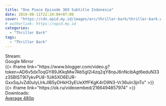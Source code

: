 ```yaml
---
title: "One Piece Episode 369 Subtitle Indonesia"
date: 2019-08-11T22:24:04+07:00
cover: "https://cdn.opid.my.id/images/arc/thriller-bark/thriller-bark.webp" # Optional, cover
# authorlink: https://opid.my.id
categories:
  - "Thriller Bark"
tags:
  - "Thriller Bark"
---
```

<div class="ui menu violet borderless inverted">
  <div class="header item active">
        Stream:
    </div>
  <a class="active item" data-tab="google">
    <i class="google drive icon"></i> Google
  </a>
  <a class="item nounderline" data-tab="mirror">
    <i class="odnoklassniki icon"></i> Mirror
  </a>
</div>
<div class="ui bottom attached tab segment active" style="border:0 !important;" data-tab="google">
{{< iframe link="https://www.blogger.com/video.g?token=AD6v5dxToqGY89JKkqMw7Ab5gI2i4zq2qY8npJ6nNcibAgt6eduN33z3SBlST9l7ykvPU8-1UA5XO6EUR-GxxSqJvZd0uIyLIrkJIB5yDHkH3yEUeXffFKgK4rD9N3-Vr36uIn3jnTo" >}}
</div>
<div class="ui bottom attached tab segment" style="border:0 !important;" data-tab="mirror">
{{< iframe link="https://ok.ru/videoembed/2166494857974" >}}
</div>
<div class="ui menu violet borderless inverted">
  <div class="header item active">
        Downloads:
    </div>
  <a class="item nounderline" href="https://ouo.io/pZfvNQ" target="_blank" rel="dofollow"><i class="google drive icon"></i>
    Average 480p</a>
</div>